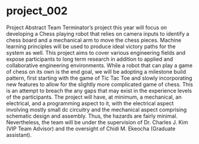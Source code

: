 # project_002
Project Abstract
Team Terminator’s project this year will focus on developing a Chess playing robot that relies on camera inputs to identify a chess board and a mechanical arm to move the chess pieces. Machine learning principles will be used to produce ideal victory paths for the system as well. This project aims to cover various engineering fields and expose participants to long term research in addition to applied and collaborative engineering environments. While a robot that can play a game of chess on its own is the end goal, we will be adopting a milestone build pattern, first starting with the game of Tic Tac Toe and slowly incorporating new features to allow for the slightly more complicated game of chess. This is an attempt to breach the any gaps that may exist in the experience levels of the participants. The project will have, at minimum, a mechanical, an electrical, and a programming aspect to it, with the electrical aspect involving mostly small dc circuitry and the mechanical aspect comprising schematic design and assembly. Thus, the hazards are fairly minimal. Nevertheless, the team will be under the supervision of Dr. Charles J. Kim (VIP Team Advisor) and the oversight of Chidi M. Ekeocha (Graduate assistant).

